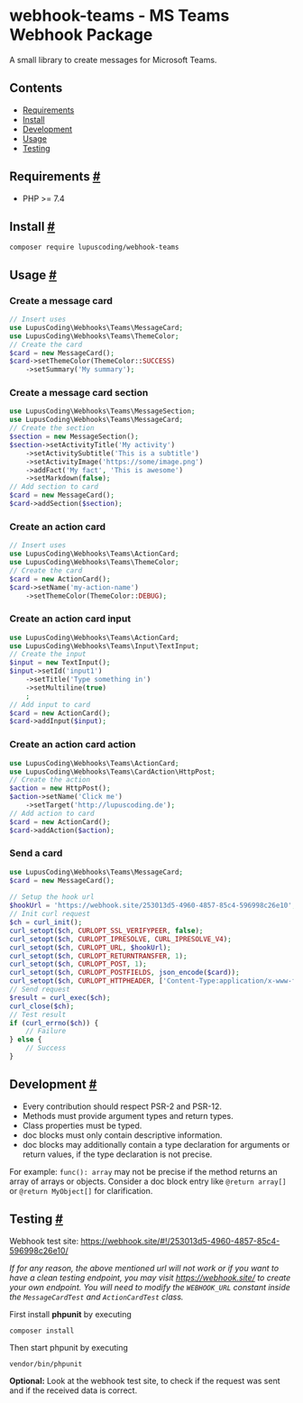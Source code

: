 # webhook-teams - MS Teams Webhook Package

A small library to create messages for Microsoft Teams.

## Contents
 - [Requirements](#requirements)
 - [Install](#install)
 - [Development](#development)
 - [Usage](#usage)
 - [Testing](#testing)

## Requirements <a id="requirements" href="#requirements">#</a>

 - PHP >= 7.4
 
## Install <a id="install" href="#install">#</a>

```shell
composer require lupuscoding/webhook-teams
```

## Usage <a id="usage" href="#usage">#</a>

### Create a message card
```php
// Insert uses
use LupusCoding\Webhooks\Teams\MessageCard;
use LupusCoding\Webhooks\Teams\ThemeColor;
// Create the card
$card = new MessageCard();
$card->setThemeColor(ThemeColor::SUCCESS)
    ->setSummary('My summary');
```

### Create a message card section
```php
use LupusCoding\Webhooks\Teams\MessageSection;
use LupusCoding\Webhooks\Teams\MessageCard;
// Create the section
$section = new MessageSection();
$section->setActivityTitle('My activity')
    ->setActivitySubtitle('This is a subtitle')
    ->setActivityImage('https://some/image.png')
    ->addFact('My fact', 'This is awesome')
    ->setMarkdown(false);
// Add section to card
$card = new MessageCard();
$card->addSection($section);
```

### Create an action card
```php
// Insert uses
use LupusCoding\Webhooks\Teams\ActionCard;
use LupusCoding\Webhooks\Teams\ThemeColor;
// Create the card
$card = new ActionCard();
$card->setName('my-action-name')
    ->setThemeColor(ThemeColor::DEBUG);
```

### Create an action card input
```php
use LupusCoding\Webhooks\Teams\ActionCard;
use LupusCoding\Webhooks\Teams\Input\TextInput;
// Create the input
$input = new TextInput();
$input->setId('input1')
    ->setTitle('Type something in')
    ->setMultiline(true)
    ;
// Add input to card
$card = new ActionCard();
$card->addInput($input);
```

### Create an action card action
```php
use LupusCoding\Webhooks\Teams\ActionCard;
use LupusCoding\Webhooks\Teams\CardAction\HttpPost;
// Create the action
$action = new HttpPost();
$action->setName('Click me')
    ->setTarget('http://lupuscoding.de');
// Add action to card
$card = new ActionCard();
$card->addAction($action);
```

### Send a card
```php
use LupusCoding\Webhooks\Teams\MessageCard;
$card = new MessageCard();
    
// Setup the hook url
$hookUrl = 'https://webhook.site/253013d5-4960-4857-85c4-596998c26e10';
// Init curl request
$ch = curl_init();
curl_setopt($ch, CURLOPT_SSL_VERIFYPEER, false);
curl_setopt($ch, CURLOPT_IPRESOLVE, CURL_IPRESOLVE_V4);
curl_setopt($ch, CURLOPT_URL, $hookUrl);
curl_setopt($ch, CURLOPT_RETURNTRANSFER, 1);
curl_setopt($ch, CURLOPT_POST, 1);
curl_setopt($ch, CURLOPT_POSTFIELDS, json_encode($card));
curl_setopt($ch, CURLOPT_HTTPHEADER, ['Content-Type:application/x-www-form-urlencoded']);
// Send request
$result = curl_exec($ch);
curl_close($ch);
// Test result
if (curl_errno($ch)) {
    // Failure
} else {
    // Success
}
```

## Development <a id="development" href="#development">#</a>

* Every contribution should respect PSR-2 and PSR-12.
* Methods must provide argument types and return types.
* Class properties must be typed.
* doc blocks must only contain descriptive information.
* doc blocks may additionally contain a type declaration for arguments or 
  return values, if the type declaration is not precise.
  
For example: ```func(): array``` may not be precise if the method returns 
an array of arrays or objects. Consider a doc block entry like 
```@return array[]``` or ```@return MyObject[]``` for clarification.

## Testing <a id="testing" href="#testing">#</a>

Webhook test site: https://webhook.site/#!/253013d5-4960-4857-85c4-596998c26e10/

*If for any reason, the above mentioned url will not work or if you want to have a clean testing endpoint, you may 
visit https://webhook.site/ to create your own endpoint. You will need to modify the ```WEBHOOK_URL``` constant inside 
the ```MessageCardTest``` and ```ActionCardTest``` class.*

First install **phpunit** by executing
```shell
composer install
```
Then start phpunit by executing
```shell
vendor/bin/phpunit
```
**Optional:** Look at the webhook test site, to check if the request was sent 
and if the received data is correct.